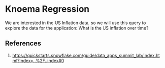 # Knoema Regression

We are interested in the US Inflation data, so we will use this query to explore the data for the application: What is the US inflation over time?

## References

1. https://quickstarts.snowflake.com/guide/data_apps_summit_lab/index.html?index=..%2F..index#0
